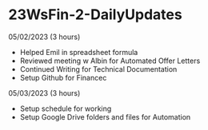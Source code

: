 # 23WsFin-2-DailyUpdates

05/02/2023 (3 hours)
- Helped Emil in spreadsheet formula
- Reviewed meeting w Albin for Automated Offer Letters
- Continued Writing for Technical Documentation
- Setup Github for Financec

05/03/2023 (3 hours)
- Setup schedule for working 
- Setup Google Drive folders and files for Automation
